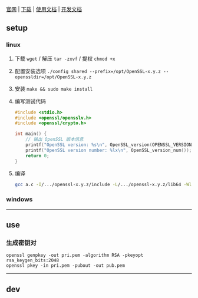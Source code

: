 [官网](https://www.openssl.org/) | [下载](https://www.openssl.org/source/) | [使用文档](https://www.feistyduck.com/library/openssl-cookbook/online/) | [开发文档](https://www.openssl.org/docs/manmaster/man3/index.html)


## setup

### linux

1. 下载 `wget` / 解压 `tar -zxvf` / 提权 `chmod +x`

2. 配置安装选项 `./config shared --prefix=/opt/OpenSSL-x.y.z --openssldir=/opt/OpenSSL-x.y.z`

3. 安装 `make && sudo make install`

4. 编写测试代码
    ```c
    #include <stdio.h>
    #include <openssl/opensslv.h>
    #include <openssl/crypto.h>

    int main() {
        // 输出 OpenSSL 版本信息
        printf("OpenSSL version: %s\n", OpenSSL_version(OPENSSL_VERSION));
        printf("OpenSSL version number: %lx\n", OpenSSL_version_num());
        return 0;
    }
    ```

5. 编译
    ```bash
    gcc a.c -I/.../openssl-x.y.z/include -L/.../openssl-x.y.z/lib64 -Wl,-rpath=/opt/openssl-x.y.z/lib64 -lssl -lcrypto
    ```


### windows

---

## use

### 生成密钥对

```shell
openssl genpkey -out pri.pem -algorithm RSA -pkeyopt rsa_keygen_bits:2048
openssl pkey -in pri.pem -pubout -out pub.pem
```

---

## dev

